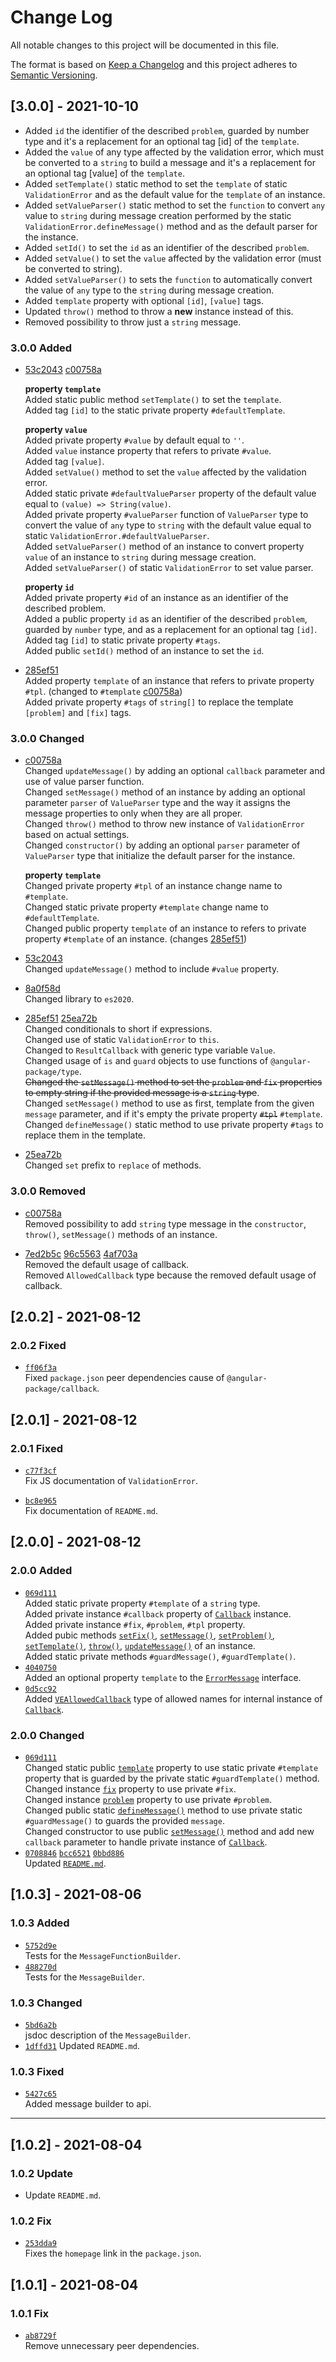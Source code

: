 
# Change Log

All notable changes to this project will be documented in this file.

The format is based on [Keep a Changelog](http://keepachangelog.com/)
and this project adheres to [Semantic Versioning](http://semver.org/).

## [3.0.0] - 2021-10-10

- Added `id` the identifier of the described `problem`, guarded by number type and it's a replacement for an optional tag [id] of the `template`.
- Added the `value` of any type affected by the validation error, which must be converted to a `string` to build a message and it's a replacement for an optional tag [value] of the `template`.
- Added `setTemplate()` static method to set the `template` of static `ValidationError` and as the default value for the `template` of an instance.
- Added `setValueParser()` static method to set the `function` to convert `any` value to `string` during message creation performed by the static `ValidationError.defineMessage()` method and as the default parser for the instance.
- Added `setId()` to set the `id` as an identifier of the described `problem`.
- Added `setValue()` to set the `value` affected by the validation error (must be converted to string).
- Added `setValueParser()` to sets the `function` to automatically convert the value of `any` type to the `string` during message creation.
- Added `template` property with optional `[id]`, `[value]` tags.
- Updated `throw()` method to throw a **new** instance instead of this.
- Removed possibility to throw just a `string` message.

### 3.0.0 Added

- [53c2043] [c00758a]  

  **property `template`**  
  Added static public method `setTemplate()` to set the `template`.  
  Added tag `[id]` to the static private property `#defaultTemplate`.  

  **property `value`**  
  Added private property `#value` by default equal to `''`.  
  Added `value` instance property that refers to private `#value`.  
  Added tag `[value]`.  
  Added `setValue()` method to set the `value` affected by the validation error.  
  Added static private `#defaultValueParser` property of the default value equal to `(value) => String(value)`.  
  Added private property `#valueParser` function of `ValueParser` type to convert the value of `any` type to `string` with the default value equal to static `ValidationError.#defaultValueParser`.  
  Added `setValueParser()` method of an instance to convert property `value` of an instance to `string` during message creation.  
  Added `setValueParser()` of static `ValidationError` to set value parser.  

  **property `id`**  
  Added private property `#id` of an instance as an identifier of the described problem.  
  Added a public property `id` as an identifier of the described `problem`, guarded by `number` type, and as a replacement for an optional tag `[id]`.  
  Added tag `[id]` to static private property `#tags`.  
  Added public `setId()` method of an instance to set the `id`.  

- [285ef51]  
  Added property `template` of an instance that refers to private property `#tpl`. (changed to `#template` [c00758a])  
  Added private property `#tags` of `string[]` to replace the template `[problem]` and `[fix]` tags.  

### 3.0.0 Changed

- [c00758a]  
  Changed `updateMessage()` by adding an optional `callback` parameter and use of value parser function.  
  Changed `setMessage()` method of an instance by adding an optional parameter `parser` of `ValueParser` type and the way it assigns the message properties to only when they are all proper.  
  Changed `throw()` method to throw new instance of `ValidationError` based on actual settings.  
  Changed `constructor()` by adding an optional `parser` parameter of `ValueParser` type that initialize the default parser for the instance.  

  **property `template`**  
  Changed private property `#tpl` of an instance change name to `#template`.  
  Changed static private property `#template` change name to `#defaultTemplate`.  
  Changed public property `template` of an instance to refers to private property `#template` of an instance. (changes [285ef51])  

- [53c2043]  
  Changed `updateMessage()` method to include `#value` property.

- [8a0f58d]  
  Changed library to `es2020`.  

- [285ef51] [25ea72b]  
  Changed conditionals to short if expressions.  
  Changed use of static `ValidationError` to `this`.  
  Changed to `ResultCallback` with generic type variable `Value`.  
  Changed usage of `is` and `guard` objects to use functions of `@angular-package/type`.  
  ~~Changed the `setMessage()` method to set the `problem` and `fix` properties to empty string if the provided message is a `string` type~~.  
  Changed `setMessage()` method to use as first, template from the given `message` parameter, and if it's empty the private property ~~`#tpl`~~ `#template`.  
  Changed `defineMessage()` static method to use private property `#tags` to replace them in the template.  

- [25ea72b]  
  Changed `set` prefix to `replace` of methods.

### 3.0.0 Removed

- [c00758a]  
  Removed possibility to add `string` type message in the `constructor`, `throw()`, `setMessage()` methods of an instance.  

- [7ed2b5c] [96c5563] [4af703a]  
  Removed the default usage of callback.  
  Removed `AllowedCallback` type because the removed default usage of callback.  

[53c2043]: https://github.com/angular-package/error/commit/53c20435df2225cb38e8d45d8f07e9c60db4d95a
[25ea72b]: https://github.com/angular-package/error/commit/25ea72b733939264b6546d01ef2945cc1e716fa5
[8a0f58d]: https://github.com/angular-package/error/commit/8a0f58dae2b8a474848a2eccbe3218a0da0c017e
[285ef51]: https://github.com/angular-package/error/commit/285ef51805a3f1528b62d389214c106c3f213dfa
[c00758a]: https://github.com/angular-package/error/commit/c00758a02cd32e61b813719df7ee8b0f7d18cb12
[7ed2b5c]: https://github.com/angular-package/error/commit/7ed2b5c90ed9922b8ced3622db4e0aa9b51afc38
[96c5563]: https://github.com/angular-package/error/commit/96c5563285f86eb2ce5d1ecff39aa2110507f220
[4af703a]: https://github.com/angular-package/error/commit/4af703afa7c2c432a902faad96fa535640bc5671

## [2.0.2] - 2021-08-12

### 2.0.2 Fixed

- [`ff06f3a`][ff06f3a]  
  Fixed `package.json` peer dependencies cause of `@angular-package/callback`. 

[ff06f3a]: https://github.com/angular-package/error/commit/ff06f3ae1b5c922c7605a7fb6301dd238b9e1b7a

## [2.0.1] - 2021-08-12

### 2.0.1 Fixed

- [`c77f3cf`][c77f3cf]  
  Fix JS documentation of `ValidationError`.  

- [`bc8e965`][bc8e965]  
  Fix documentation of `README.md`.  

[c77f3cf]: https://github.com/angular-package/error/commit/c77f3cfc8f7958dbfa29022d2e564d6095c2dc65
[bc8e965]: https://github.com/angular-package/error/commit/bc8e9653bd5e5546f2a3df2d6d6f18bcefea192b

## [2.0.0] - 2021-08-12

### 2.0.0 Added

- [`069d111`][069d111]  
  Added static private property `#template` of a `string` type.  
  Added private instance `#callback` property of [`Callback`][package-callback] instance.  
  Added private instance `#fix`,  `#problem`, `#tpl` property.  
  Added pubic methods [`setFix()`][error-method-setfix], [`setMessage()`][error-method-setmessage], [`setProblem()`][error-method-setproblem], [`setTemplate()`][error-method-settemplate], [`throw()`][error-method-throw], [`updateMessage()`][error-method-updatemssage] of an instance.  
  Added static private methods `#guardMessage()`, `#guardTemplate()`.  
- [`4040750`][4040750]  
  Added an optional property `template` to the [`ErrorMessage`][error-interface-errormessage] interface.
- [`0d5cc92`][0d5cc92]  
  Added [`VEAllowedCallback`][error-type-veallowedcallback] type of allowed names for internal instance of [`Callback`][package-callback].

[069d111]: https://github.com/angular-package/error/commit/069d111220b63c2d2cdbffa499f3588121f14e16
[4040750]: https://github.com/angular-package/error/commit/40407503893484874e588b8b5b42c6e40a5fc3ab
[0d5cc92]: https://github.com/angular-package/error/commit/0d5cc920b7e5c750f77099580ec2f53070d3cac7

### 2.0.0 Changed

- [`069d111`][069d111]  
  Changed static public [`template`][error-static-template] property to use static private `#template` property that is guarded by the private static `#guardTemplate()` method.  
  Changed instance [`fix`][error-property-fix] property to use private `#fix`.  
  Changed instance [`problem`][error-property-problem] property to use private `#problem`.  
  Changed public static [`defineMessage()`][error-method-static-definemessage] method to use private static `#guardMessage()` to guards the provided `message`.  
  Changed constructor to use public [`setMessage()`][error-method-setmessage] method and add new `callback` parameter to handle private instance of [`Callback`][package-callback].  
- [`0708846`][0708846] [`bcc6521`][bcc6521] [`0bbd886`][0bbd886]  
  Updated [`README.md`](https://github.com/angular-package/error#readme).

[0bbd886]: https://github.com/angular-package/error/commit/0bbd88630e0a695ab4865903c83bda7b2e56dfef
[bcc6521]: https://github.com/angular-package/error/commit/bcc652139613a7f8ef721cd12bc076fde3edadb8
[0708846]: https://github.com/angular-package/error/commit/0708846f6bc3de0fa080e5f58fa4a36adfcb7dcd

## [1.0.3] - 2021-08-06

### 1.0.3 Added

- [`5752d9e`][5752d9e]  
  Tests for the `MessageFunctionBuilder`.
- [`488270d`][488270d]  
  Tests for the `MessageBuilder`.

[5752d9e]: https://github.com/angular-package/error/commit/5752d9e7b3631dcca0d6945e25a92d1fdfb9eee3
[488270d]: https://github.com/angular-package/error/commit/488270d4c88f8575c8289022559e4f8ce1de828b

### 1.0.3 Changed

- [`5bd6a2b`][5bd6a2b]  
  jsdoc description of the `MessageBuilder`.
- [`1dffd31`][1dffd31]
  Updated `README.md`.

[5bd6a2b]: https://github.com/angular-package/error/commit/5bd6a2bf8dc98db6666f8d84bb28771357f17105
[1dffd31]: https://github.com/angular-package/error/commit/1dffd31ab4db736a4f583ac4d3c1994c92da92ea

### 1.0.3 Fixed

- [`5427c65`][5427c65]  
  Added message builder to api.

[5427c65]: https://github.com/angular-package/error/commit/5427c6585ddebe01bc6e3733425e07b924ec0ca6

----

## [1.0.2] - 2021-08-04

### 1.0.2 Update

- Update `README.md`.

### 1.0.2 Fix

- [`253dda9`][253dda9]  
  Fixes the `homepage` link in the `package.json`.

[253dda9]: https://github.com/angular-package/error/commit/253dda9b0cd14d7766f7ac3da33e4aaf35af1193

## [1.0.1] - 2021-08-04

### 1.0.1 Fix

- [`ab8729f`][ab8729f]  
  Remove unnecessary peer dependencies.

[ab8729f]: https://github.com/angular-package/error/commit/ab8729f3627d63729326ddfd354296c2ae800c33

[error-method-static-definemessage]: https://github.com/angular-package/error#validationerrordefinemessage

[error-method-setfix]: https://github.com/angular-package/error#validationerrorprototypesetfix
[error-method-setmessage]: https://github.com/angular-package/error#validationerrorprototypesetmessage
[error-method-setproblem]: https://github.com/angular-package/error#validationerrorprototypesetproblem
[error-method-settemplate]: https://github.com/angular-package/error#validationerrorprototypesettemplate
[error-method-throw]: https://github.com/angular-package/error#validationerrorprototypethrow
[error-method-updatemssage]: https://github.com/angular-package/error#validationerrorprototypeupdatemssage

[error-static-template]: https://github.com/angular-package/error#validationerrortemplate
[error-type-veallowedcallback]: https://github.com/angular-package/error#veallowedcallback
[error-interface-errormessage]: https://github.com/angular-package/error#errormessage

[package-callback]: https://github.com/angular-package/callback

[error-property-fix]: https://github.com/angular-package/error#validationerrorprototypefix
[error-property-message]: https://github.com/angular-package/error#validationerrorprototypemessage
[error-property-problem]: https://github.com/angular-package/error#validationerrorprototypeproblem